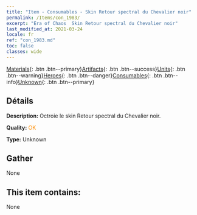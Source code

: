 ```yaml
---
title: "Item - Consumables - Skin Retour spectral du Chevalier noir"
permalink: /Items/con_1983/
excerpt: "Era of Chaos  Skin Retour spectral du Chevalier noir"
last_modified_at: 2021-03-24
locale: fr
ref: "con_1983.md"
toc: false
classes: wide
---
```

 [Materials](/fr/Items/){: .btn .btn--primary}[Artifacts](/fr/Items/Artifacts/){: .btn .btn--success}[Units](/fr/Items/Units/){: .btn .btn--warning}[Heroes](/fr/Items/Heroes/){: .btn .btn--danger}[Consumables](/fr/Items/Consumables/){: .btn .btn--info}[Unknown](/fr/Items/Unknown/){: .btn .btn--primary}

## Détails
 **Description:** Octroie le skin Retour spectral du Chevalier noir.

 **Quality:** <span style="color: #FF8C00">OK</span>

 **Type:** Unknown

## Gather

  None

## This item contains:

  None

